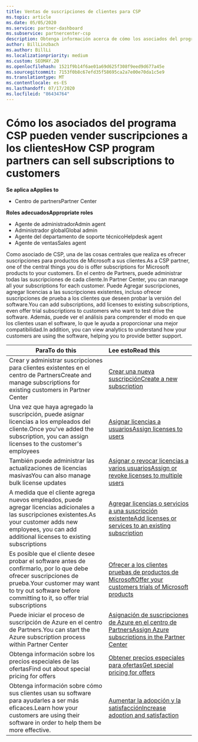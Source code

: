 ```yaml
---
title: Ventas de suscripciones de clientes para CSP
ms.topic: article
ms.date: 05/05/2020
ms.service: partner-dashboard
ms.subservice: partnercenter-csp
description: Obtenga información acerca de cómo los asociados del programa CSP pueden vender suscripciones a los clientes y administrarlas a través del centro de Partners.
author: BillLinzbach
ms.author: BillLi
ms.localizationpriority: medium
ms.custom: SEOMAY.20
ms.openlocfilehash: 1521f9b14f6ae01a69d625f308f9eed9d677a45e
ms.sourcegitcommit: 7153f0b8c67efd35f58695ca2a7e00e70da1c5e9
ms.translationtype: MT
ms.contentlocale: es-ES
ms.lasthandoff: 07/17/2020
ms.locfileid: "86434764"
---
```

# <a name="how-csp-program-partners-can-sell-subscriptions-to-customers"></a><span data-ttu-id="7b842-103">Cómo los asociados del programa CSP pueden vender suscripciones a los clientes</span><span class="sxs-lookup"><span data-stu-id="7b842-103">How CSP program partners can sell subscriptions to customers</span></span>

<span data-ttu-id="7b842-104">**Se aplica a**</span><span class="sxs-lookup"><span data-stu-id="7b842-104">**Applies to**</span></span>

-  <span data-ttu-id="7b842-105">Centro de partners</span><span class="sxs-lookup"><span data-stu-id="7b842-105">Partner Center</span></span>

<span data-ttu-id="7b842-106">**Roles adecuados**</span><span class="sxs-lookup"><span data-stu-id="7b842-106">**Appropriate roles**</span></span>

- <span data-ttu-id="7b842-107">Agente de administrador</span><span class="sxs-lookup"><span data-stu-id="7b842-107">Admin agent</span></span>
- <span data-ttu-id="7b842-108">Administrador global</span><span class="sxs-lookup"><span data-stu-id="7b842-108">Global admin</span></span>
- <span data-ttu-id="7b842-109">Agente del departamento de soporte técnico</span><span class="sxs-lookup"><span data-stu-id="7b842-109">Helpdesk agent</span></span>
- <span data-ttu-id="7b842-110">Agente de ventas</span><span class="sxs-lookup"><span data-stu-id="7b842-110">Sales agent</span></span>

<span data-ttu-id="7b842-111">Como asociado de CSP, una de las cosas centrales que realiza es ofrecer suscripciones para productos de Microsoft a sus clientes.</span><span class="sxs-lookup"><span data-stu-id="7b842-111">As a CSP partner, one of the central things you do is offer subscriptions for Microsoft products to your customers.</span></span> <span data-ttu-id="7b842-112">En el centro de Partners, puede administrar todas las suscripciones de cada cliente.</span><span class="sxs-lookup"><span data-stu-id="7b842-112">In Partner Center, you can manage all your subscriptions for each customer.</span></span> <span data-ttu-id="7b842-113">Puede Agregar suscripciones, agregar licencias a las suscripciones existentes, incluso ofrecer suscripciones de prueba a los clientes que deseen probar la versión del software.</span><span class="sxs-lookup"><span data-stu-id="7b842-113">You can add subscriptions, add licenses to existing subscriptions, even offer trial subscriptions to customers who want to test drive the software.</span></span> <span data-ttu-id="7b842-114">Además, puede ver el análisis para comprender el modo en que los clientes usan el software, lo que le ayuda a proporcionar una mejor compatibilidad.</span><span class="sxs-lookup"><span data-stu-id="7b842-114">In addition, you can view analytics to understand how your customers are using the software, helping you to provide better support.</span></span>

|<span data-ttu-id="7b842-115">**Para**</span><span class="sxs-lookup"><span data-stu-id="7b842-115">**To do this**</span></span>   |<span data-ttu-id="7b842-116">**Lee esto**</span><span class="sxs-lookup"><span data-stu-id="7b842-116">**Read this**</span></span>   |
|----------------------|:----------------------|
|<span data-ttu-id="7b842-117">Crear y administrar suscripciones para clientes existentes en el centro de Partners</span><span class="sxs-lookup"><span data-stu-id="7b842-117">Create and manage subscriptions for existing customers in Partner Center</span></span>|[<span data-ttu-id="7b842-118">Crear una nueva suscripción</span><span class="sxs-lookup"><span data-stu-id="7b842-118">Create a new subscription</span></span>](create-a-new-subscription.md)|
|<span data-ttu-id="7b842-119">Una vez que haya agregado la suscripción, puede asignar licencias a los empleados del cliente.</span><span class="sxs-lookup"><span data-stu-id="7b842-119">Once you've added the subscription, you can assign licenses to the customer's employees</span></span>  |[<span data-ttu-id="7b842-120">Asignar licencias a usuarios</span><span class="sxs-lookup"><span data-stu-id="7b842-120">Assign licenses to users</span></span>](assign-licenses-to-users.md)|
|<span data-ttu-id="7b842-121">También puede administrar las actualizaciones de licencias masivas</span><span class="sxs-lookup"><span data-stu-id="7b842-121">You can also manage bulk license updates</span></span>   |[<span data-ttu-id="7b842-122">Asignar o revocar licencias a varios usuarios</span><span class="sxs-lookup"><span data-stu-id="7b842-122">Assign or revoke licenses to multiple users</span></span>](bulk-license-provisioning-for-multiple-users.md)|
|<span data-ttu-id="7b842-123">A medida que el cliente agrega nuevos empleados, puede agregar licencias adicionales a las suscripciones existentes.</span><span class="sxs-lookup"><span data-stu-id="7b842-123">As your customer adds new employees, you can add additional licenses to existing subscriptions</span></span>   |[<span data-ttu-id="7b842-124">Agregar licencias o servicios a una suscripción existente</span><span class="sxs-lookup"><span data-stu-id="7b842-124">Add licenses or services to an existing subscription</span></span>](add-licenses-or-services-to-an-existing-subscription.md)|
|<span data-ttu-id="7b842-125">Es posible que el cliente desee probar el software antes de confirmarlo, por lo que debe ofrecer suscripciones de prueba.</span><span class="sxs-lookup"><span data-stu-id="7b842-125">Your customer may want to try out software before committing to it, so offer trial subscriptions</span></span>    |[<span data-ttu-id="7b842-126">Ofrecer a los clientes pruebas de productos de Microsoft</span><span class="sxs-lookup"><span data-stu-id="7b842-126">Offer your customers trials of Microsoft products</span></span>](offer-your-customers-trials-of-microsoft-products.md)|
|<span data-ttu-id="7b842-127">Puede iniciar el proceso de suscripción de Azure en el centro de Partners.</span><span class="sxs-lookup"><span data-stu-id="7b842-127">You can start the Azure subscription process within Partner Center</span></span>   |[<span data-ttu-id="7b842-128">Asignación de suscripciones de Azure en el centro de Partners</span><span class="sxs-lookup"><span data-stu-id="7b842-128">Assign Azure subscriptions in the Partner Center</span></span>](assign-azure-subscriptions.md)|
|<span data-ttu-id="7b842-129">Obtenga información sobre los precios especiales de las ofertas</span><span class="sxs-lookup"><span data-stu-id="7b842-129">Find out about special pricing for offers</span></span>   |[<span data-ttu-id="7b842-130">Obtener precios especiales para ofertas</span><span class="sxs-lookup"><span data-stu-id="7b842-130">Get special pricing for offers</span></span>](get-special-pricing-for-offers.md)|
|<span data-ttu-id="7b842-131">Obtenga información sobre cómo sus clientes usan su software para ayudarles a ser más eficaces.</span><span class="sxs-lookup"><span data-stu-id="7b842-131">Learn how your customers are using their software in order to help them be more effective.</span></span>   | [<span data-ttu-id="7b842-132">Aumentar la adopción y la satisfacción</span><span class="sxs-lookup"><span data-stu-id="7b842-132">Increase adoption and satisfaction</span></span>](increasing-adoption-and-satisfaction.md)   |
